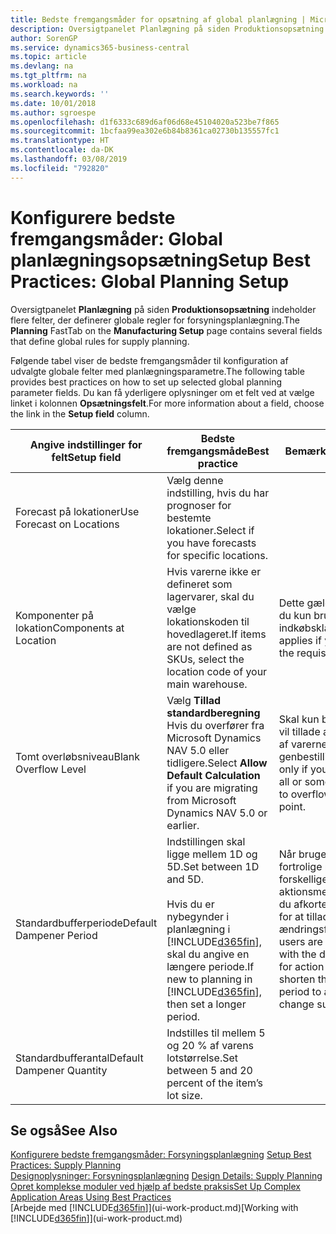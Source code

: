 ```yaml
---
title: Bedste fremgangsmåder for opsætning af global planlægning | Microsoft Docs
description: Oversigtpanelet Planlægning på siden Produktionsopsætning indeholder flere felter, der definerer globale regler for forsyningsplanlægning.
author: SorenGP
ms.service: dynamics365-business-central
ms.topic: article
ms.devlang: na
ms.tgt_pltfrm: na
ms.workload: na
ms.search.keywords: ''
ms.date: 10/01/2018
ms.author: sgroespe
ms.openlocfilehash: d1f6333c689d6af06d68e45104020a523be7f865
ms.sourcegitcommit: 1bcfaa99ea302e6b84b8361ca02730b135557fc1
ms.translationtype: HT
ms.contentlocale: da-DK
ms.lasthandoff: 03/08/2019
ms.locfileid: "792820"
---
```

# <a name="setup-best-practices-global-planning-setup"></a><span data-ttu-id="731f6-103">Konfigurere bedste fremgangsmåder: Global planlægningsopsætning</span><span class="sxs-lookup"><span data-stu-id="731f6-103">Setup Best Practices: Global Planning Setup</span></span>
<span data-ttu-id="731f6-104">Oversigtpanelet **Planlægning** på siden **Produktionsopsætning** indeholder flere felter, der definerer globale regler for forsyningsplanlægning.</span><span class="sxs-lookup"><span data-stu-id="731f6-104">The **Planning** FastTab on the **Manufacturing Setup** page contains several fields that define global rules for supply planning.</span></span>  

 <span data-ttu-id="731f6-105">Følgende tabel viser de bedste fremgangsmåder til konfiguration af udvalgte globale felter med planlægningsparametre.</span><span class="sxs-lookup"><span data-stu-id="731f6-105">The following table provides best practices on how to set up selected global planning parameter fields.</span></span> <span data-ttu-id="731f6-106">Du kan få yderligere oplysninger om et felt ved at vælge linket i kolonnen **Opsætningsfelt**.</span><span class="sxs-lookup"><span data-stu-id="731f6-106">For more information about a field, choose the link in the **Setup field** column.</span></span>  

|<span data-ttu-id="731f6-107">Angive indstillinger for felt</span><span class="sxs-lookup"><span data-stu-id="731f6-107">Setup field</span></span>|<span data-ttu-id="731f6-108">Bedste fremgangsmåde</span><span class="sxs-lookup"><span data-stu-id="731f6-108">Best practice</span></span>|<span data-ttu-id="731f6-109">Bemærkning</span><span class="sxs-lookup"><span data-stu-id="731f6-109">Comment</span></span>|  
|-----------------|-------------------|-------------|  
|<span data-ttu-id="731f6-110">Forecast på lokationer</span><span class="sxs-lookup"><span data-stu-id="731f6-110">Use Forecast on Locations</span></span>|<span data-ttu-id="731f6-111">Vælg denne indstilling, hvis du har prognoser for bestemte lokationer.</span><span class="sxs-lookup"><span data-stu-id="731f6-111">Select if you have forecasts for specific locations.</span></span>||  
|<span data-ttu-id="731f6-112">Komponenter på lokation</span><span class="sxs-lookup"><span data-stu-id="731f6-112">Components at Location</span></span>|<span data-ttu-id="731f6-113">Hvis varerne ikke er defineret som lagervarer, skal du vælge lokationskoden til hovedlageret.</span><span class="sxs-lookup"><span data-stu-id="731f6-113">If items are not defined as SKUs, select the location code of your main warehouse.</span></span>|<span data-ttu-id="731f6-114">Dette gælder også, hvis du kun bruger indkøbskladden.</span><span class="sxs-lookup"><span data-stu-id="731f6-114">This also applies if you only use the requisition worksheet.</span></span>|  
|<span data-ttu-id="731f6-115">Tomt overløbsniveau</span><span class="sxs-lookup"><span data-stu-id="731f6-115">Blank Overflow Level</span></span>|<span data-ttu-id="731f6-116">Vælg **Tillad standardberegning** Hvis du overfører fra Microsoft Dynamics NAV 5.0 eller tidligere.</span><span class="sxs-lookup"><span data-stu-id="731f6-116">Select **Allow Default Calculation** if you are migrating from Microsoft Dynamics NAV 5.0 or earlier.</span></span>|<span data-ttu-id="731f6-117">Skal kun bruges, hvis du vil tillade alle eller nogle af varerne at løbe over genbestillingspunktet.</span><span class="sxs-lookup"><span data-stu-id="731f6-117">Use only if you want to allow all or some of your items to overflow the reorder point.</span></span>|  
|<span data-ttu-id="731f6-118">Standardbufferperiode</span><span class="sxs-lookup"><span data-stu-id="731f6-118">Default Dampener Period</span></span>|<span data-ttu-id="731f6-119">Indstillingen skal ligge mellem 1D og 5D.</span><span class="sxs-lookup"><span data-stu-id="731f6-119">Set between 1D and 5D.</span></span><br /><br /> <span data-ttu-id="731f6-120">Hvis du er nybegynder i planlægning i [!INCLUDE[d365fin](includes/d365fin_md.md)], skal du angive en længere periode.</span><span class="sxs-lookup"><span data-stu-id="731f6-120">If new to planning in [!INCLUDE[d365fin](includes/d365fin_md.md)], then set a longer period.</span></span>|<span data-ttu-id="731f6-121">Når brugerne er mere fortrolige med de forskellige årsager til aktionsmeddelelser, kan du afkorte bufferperioden for at tillade flere ændringsforslag.</span><span class="sxs-lookup"><span data-stu-id="731f6-121">When users are more familiar with the different reasons for action messages, then shorten the dampener period to allow more change suggestions.</span></span>|  
|<span data-ttu-id="731f6-122">Standardbufferantal</span><span class="sxs-lookup"><span data-stu-id="731f6-122">Default Dampener Quantity</span></span>|<span data-ttu-id="731f6-123">Indstilles til mellem 5 og 20 % af varens lotstørrelse.</span><span class="sxs-lookup"><span data-stu-id="731f6-123">Set between 5 and 20 percent of the item’s lot size.</span></span>||  

## <a name="see-also"></a><span data-ttu-id="731f6-124">Se også</span><span class="sxs-lookup"><span data-stu-id="731f6-124">See Also</span></span>  
 <span data-ttu-id="731f6-125">[Konfigurere bedste fremgangsmåder: Forsyningsplanlægning](setup-best-practices-supply-planning.md) </span><span class="sxs-lookup"><span data-stu-id="731f6-125">[Setup Best Practices: Supply Planning](setup-best-practices-supply-planning.md) </span></span>  
 <span data-ttu-id="731f6-126">[Designoplysninger: Forsyningsplanlægning](design-details-supply-planning.md) </span><span class="sxs-lookup"><span data-stu-id="731f6-126">[Design Details: Supply Planning](design-details-supply-planning.md) </span></span>  
 [<span data-ttu-id="731f6-127">Opret komplekse moduler ved hjælp af bedste praksis</span><span class="sxs-lookup"><span data-stu-id="731f6-127">Set Up Complex Application Areas Using Best Practices</span></span>](set-up-complex-application-areas-using-best-practices.md)  
 <span data-ttu-id="731f6-128">[Arbejde med [!INCLUDE[d365fin](includes/d365fin_md.md)]](ui-work-product.md)</span><span class="sxs-lookup"><span data-stu-id="731f6-128">[Working with [!INCLUDE[d365fin](includes/d365fin_md.md)]](ui-work-product.md)</span></span>

